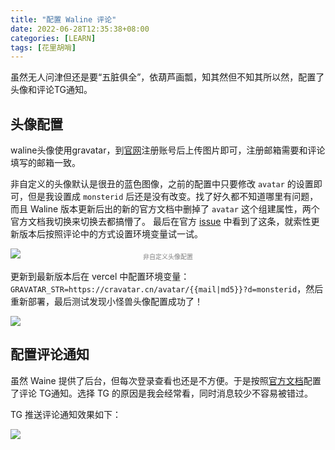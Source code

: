 ```yaml
---
title: "配置 Waline 评论"
date: 2022-06-28T12:35:38+08:00
categories: [LEARN]
tags: [花里胡哨]
---
```

虽然无人问津但还是要“五脏俱全”，依葫芦画瓢，知其然但不知其所以然，配置了头像和评论TG通知。

<!--more-->

## 头像配置

waline头像使用gravatar，到[官网](http://en.gravatar.com/)注册账号后上传图片即可，注册邮箱需要和评论填写的邮箱一致。

非自定义的头像默认是很丑的蓝色图像，之前的配置中只要修改 `avatar` 的设置即可，但是我设置成 `monsterid` 后还是没有改变。找了好久都不知道哪里有问题，而且 Waline 版本更新后出的新的官方文档中删掉了 `avatar` 这个组建属性，两个官方文档我切换来切换去都搞懵了。 最后在官方 [issue](https://github.com/walinejs/waline/issues/775) 中看到了这条，就索性更新版本后按照评论中的方式设置环境变量试一试。

![](https://s2.loli.net/2022/06/28/YK7qjVbOcl8sIxh.png)

<center style="font-size:10px;margin-top:-25px;color:gray">非自定义头像配置</center>

更新到最新版本后在 vercel 中配置环境变量：`GRAVATAR_STR=https://cravatar.cn/avatar/{{mail|md5}}?d=monsterid`，然后重新部署，最后测试发现小怪兽头像配置成功了！

![](https://s2.loli.net/2022/06/28/RBfEw9egUZXSGNy.png)


## 配置评论通知

虽然 Waine 提供了后台，但每次登录查看也还是不方便。于是按照[官方文档](https://waline.js.org/guide/server/notification.html#telegram-%E9%80%9A%E7%9F%A5)配置了评论 TG通知。选择 TG 的原因是我会经常看，同时消息较少不容易被错过。

TG 推送评论通知效果如下：

![](https://s2.loli.net/2022/06/28/XMOtsASYGcHfkd7.png)
